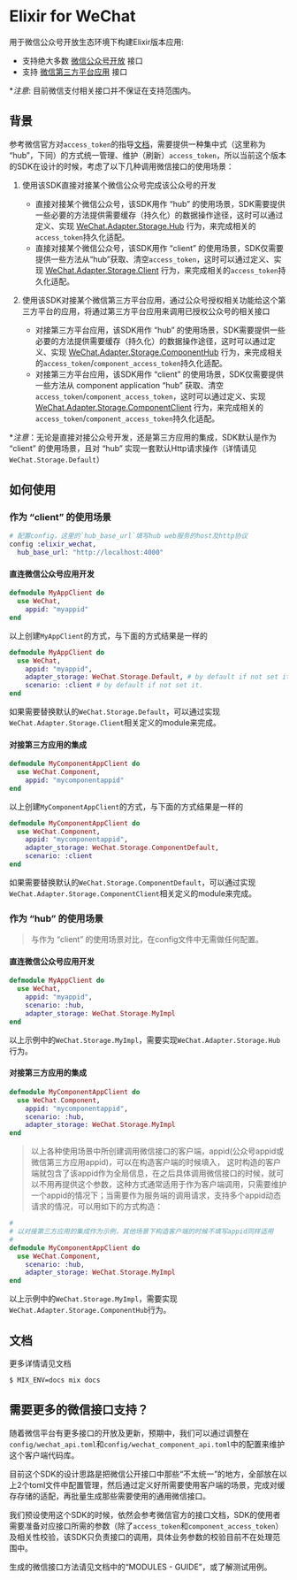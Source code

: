 # Elixir for WeChat

用于微信公众号开放生态环境下构建Elixir版本应用:

* 支持绝大多数 [微信公众号开放](https://mp.weixin.qq.com/wiki) 接口
* 支持 [微信第三方平台应用](https://open.weixin.qq.com/cgi-bin/showdocument?action=dir_list&t=resource/res_list&verify=1&id=open1419318292) 接口

**注意*: 目前微信支付相关接口并不保证在支持范围内。

## 背景

参考微信官方对`access_token`的指导[文档](https://mp.weixin.qq.com/wiki?t=resource/res_main&id=mp1421140183)，需要提供一种集中式（这里称为 “hub”，下同）的方式统一管理、维护（刷新）`access_token`，所以当前这个版本的SDK在设计的时候，考虑了以下几种调用微信接口的使用场景：

1. 使用该SDK直接对接某个微信公众号完成该公众号的开发

	* 直接对接某个微信公众号，该SDK用作 “hub” 的使用场景，SDK需要提供一些必要的方法提供需要缓存（持久化）的数据操作途径，这时可以通过定义、实现 [WeChat.Adapter.Storage.Hub]() 行为，来完成相关的`access_token`持久化适配。
	* 直接对接某个微信公众号，该SDK用作 “client” 的使用场景，SDK仅需要提供一些方法从“hub”获取、清空`access_token`，这时可以通过定义、实现 [WeChat.Adapter.Storage.Client]() 行为，来完成相关的`access_token`持久化适配。

2. 使用该SDK对接某个微信第三方平台应用，通过公众号授权相关功能给这个第三方平台的应用，将通过第三方平台应用来调用已授权公众号的相关接口

	* 对接第三方平台应用，该SDK用作 “hub” 的使用场景，SDK需要提供一些必要的方法提供需要缓存（持久化）的数据操作途径，这时可以通过定义、实现 [WeChat.Adapter.Storage.ComponentHub]() 行为，来完成相关的`access_token`/`component_access_token`持久化适配。
	* 对接第三方平台应用，该SDK用作 “client” 的使用场景，SDK仅需要提供一些方法从 component application “hub” 获取、清空`access_token`/`component_access_token`，这时可以通过定义、实现 [WeChat.Adapter.Storage.ComponentClient]() 行为，来完成相关的`access_token`/`component_access_token`持久化适配。

**注意*：无论是直接对接公众号开发，还是第三方应用的集成，SDK默认是作为 “client” 的使用场景，且对 “hub” 实现一套默认Http请求操作（详情请见`WeChat.Storage.Default`）

## 如何使用

### 作为 “client” 的使用场景

```elixir
# 配置config，这里的`hub_base_url`填写hub web服务的host及http协议
config :elixir_wechat,
  hub_base_url: "http://localhost:4000"
```
	
#### 直连微信公众号应用开发

```elixir
defmodule MyAppClient do
  use WeChat,
    appid: "myappid"
end
```

以上创建`MyAppClient`的方式，与下面的方式结果是一样的

```elixir
defmodule MyAppClient do
  use WeChat,
    appid: "myappid",
    adapter_storage: WeChat.Storage.Default, # by default if not set it.
    scenario: :client # by default if not set it.
end
```

如果需要替换默认的`WeChat.Storage.Default`，可以通过实现`WeChat.Adapter.Storage.Client`相关定义的module来完成。

#### 对接第三方应用的集成

```elixir
defmodule MyComponentAppClient do
  use WeChat.Component,
    appid: "mycomponentappid"
end
```

以上创建`MyComponentAppClient`的方式，与下面的方式结果是一样的

```elixir
defmodule MyComponentAppClient do
  use WeChat.Component,
    appid: "mycomponentappid",
    adapter_storage: WeChat.Storage.ComponentDefault,
    scenario: :client
end
```

如果需要替换默认的`WeChat.Storage.ComponentDefault`，可以通过实现`WeChat.Adapter.Storage.ComponentClient`相关定义的module来完成。

### 作为 “hub” 的使用场景

> 与作为 “client” 的使用场景对比，在config文件中无需做任何配置。

#### 直连微信公众号应用开发

```elixir
defmodule MyAppClient do
  use WeChat,
    appid: "myappid",
    scenario: :hub,
    adapter_storage: WeChat.Storage.MyImpl
end
```

以上示例中的`WeChat.Storage.MyImpl`，需要实现`WeChat.Adapter.Storage.Hub`行为。

#### 对接第三方应用的集成

```elixir
defmodule MyComponentAppClient do
  use WeChat.Component,
    appid: "mycomponentappid",
    scenario: :hub,
    adapter_storage: WeChat.Storage.MyImpl
end
```

> 以上各种使用场景中所创建调用微信接口的客户端，appid(公众号appid或微信第三方应用appid)，可以在构造客户端的时候填入，
> 这时构造的客户端就包含了该appid作为全局信息，在之后具体调用微信接口的时候，就可以不用再提供这个参数，这种方式通常适用于作为客户端调用，只需要维护一个appid的情况下；当需要作为服务端的调用请求，支持多个appid动态请求的情况，可以用如下的方式构造：

```elixir
#
# 以对接第三方应用的集成作为示例，其他场景下构造客户端的时候不填写appid同样适用
#
defmodule MyComponentAppClient do
  use WeChat.Component,
    scenario: :hub,
    adapter_storage: WeChat.Storage.MyImpl
end
```

以上示例中的`WeChat.Storage.MyImpl`，需要实现`WeChat.Adapter.Storage.ComponentHub`行为。


## 文档

更多详情请见文档

```bash
$ MIX_ENV=docs mix docs
```

## 需要更多的微信接口支持？

随着微信平台有更多接口的开放及更新，预期中，我们可以通过调整在`config/wechat_api.toml`和`config/wechat_component_api.toml`中的配置来维护这个客户端代码库。

目前这个SDK的设计思路是把微信公开接口中那些“不太统一”的地方，全部放在以上2个toml文件中配置管理，然后通过定义好所需要使用客户端的场景，完成对缓存存储的适配，再批量生成那些需要使用的通用微信接口。

我们预设使用这个SDK的时候，依然会参考微信官方的接口文档，SDK的使用者需要准备对应接口所需的参数（除了`access_token`和`component_access_token`）及相关性校验，该SDK只负责接口的调用，具体业务参数的校验目前不在处理范围中。

生成的微信接口方法请见文档中的“MODULES - GUIDE”，或了解测试用例。